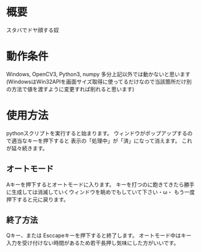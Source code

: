 # 概要
スタバでドヤ顔する奴

# 動作条件
Windows, OpenCV3, Python3, numpy
多分上記以外では動かないと思います
(WindowsはWin32APIを画面サイズ取得に使ってるだけなので当該箇所だけ別の方法で値を渡すように変更すれば削れると思います)

# 使用方法
pythonスクリプトを実行すると始まります。
ウィンドウがポップアップするので適当なキーを押下すると
表示の「処理中」が「済」になって消えます。
これが延々続きます。

## オートモード
Aキーを押下するとオートモードに入ります。
キーを打つのに飽きてきたら勝手に生成しては消滅していくウィンドウを眺めでもしていて下さい・ω・
もう一度押下すると元に戻ります。

## 終了方法
Qキー、または Esccapeキーを押下すると終了します。
オートモード中はキー入力を受け付けない時間があるため若干長押し気味にした方がいいです。
